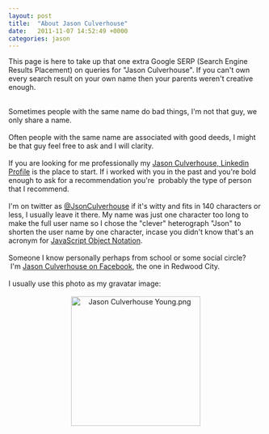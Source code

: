 ```yaml
---
layout: post
title:  "About Jason Culverhouse"
date:   2011-11-07 14:52:49 +0000
categories: jason
---
```

This page is here to take up that one extra Google SERP (Search Engine Results Placement) on queries for "Jason Culverhouse". If you can't own every search result on your own name then your parents weren't creative enough. &nbsp;<div><br /></div><div>Sometimes people with the same name do bad things, I'm not that guy, we only share a name. &nbsp;</div><div><br /></div><div>Often people with the same name are associated with good&nbsp;deeds, I might be that guy feel free to ask and I will&nbsp;clarity. &nbsp;</div><div><br /></div><div>If you are looking for me professionally my&nbsp;<a href="http://www.linkedin.com/in/jasonculverhouse">Jason Culverhouse, Linkedin Profile</a>&nbsp;is the place to start. If i worked with you in the past and you're bold enough to ask for a&nbsp;recommendation you're &nbsp;probably&nbsp;the type of person that I recommend.</div><div><br /></div><div>I'm on twitter as&nbsp;<a href="http://twitter.com/#!/JsonCulverhouse">@JsonCulverhouse</a>&nbsp;if it's witty and fits in 140 characters or less, I usually leave it there. My name was just one character too long to make the full user name so I chose the "clever"&nbsp;heterograph&nbsp;"Json" to shorten the user name by one character, incase you didn't know that's an acronym for&nbsp;<a href="http://en.wikipedia.org/wiki/Json">JavaScript Object Notation</a>.</div><div><br /></div><div>Someone I know personally&nbsp;perhaps&nbsp;from school or some social circle? &nbsp;I'm&nbsp;<a href="https://www.facebook.com/jasonculverhouse">Jason Culverhouse on Facebook</a>, the one in Redwood City.</div><div><br /></div><div>I usually use this photo as my gravatar image:</div><div><br /></div><img alt="Jason Culverhouse Young.png" src="http://www.mischievous.org/jason/Jason%20Culverhouse%20Young.png" width="256" height="256" class="mt-image-center" style="text-align: center; display: block; margin: 0 auto 20px;" /><div>&nbsp;</div><div><br /></div>